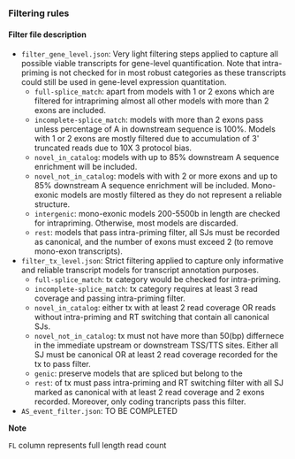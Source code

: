 ### Filtering rules

#### Filter file description

- `filter_gene_level.json`: Very light filtering steps applied to capture all possible viable transcripts for gene-level quantification. Note that intra-priming is not checked for in most robust categories as these transcripts could still be used in gene-level expression quantitation.
    - `full-splice_match`: apart from models with 1 or 2 exons which are filtered for intrapriming almost all other models with more than 2 exons are included.
    - `incomplete-splice_match`: models with more than 2 exons pass unless percentage of A in downstream sequence is 100%. Models with 1 or 2 exons are mostly filtered due to accumulation of 3' truncated reads due to 10X 3 protocol bias.
    - `novel_in_catalog`: models with up to 85% downstream A sequence enrichment will be included.
    - `novel_not_in_catalog`: models with with 2 or more exons and up to 85% downstream A sequence enrichment will be included. Mono-exonic models are mostly filtered as they do not represent a reliable structure.
    - `intergenic`: mono-exonic models 200-5500b in length are checked for intrapriming. Otherwise, most models are discarded.
    - `rest`: models that pass intra-priming filter, all SJs must be recorded as canonical, and the number of exons must exceed 2 (to remove mono-exon transcripts). 
- `filter_tx_level.json`: Strict filtering applied to capture only informative and reliable transcript models for transcript annotation purposes.
    - `full-splice_match`: tx category would be checked for intra-priming.
    - `incomplete-splice_match`: tx category requires at least 3 read coverage and passing intra-priming filter.
    - `novel_in_catalog`: either tx with at least 2 read coverage OR reads without intra-priming and RT switching that contain all canonical SJs.
    - `novel_not_in_catalog`: tx must not have more than 50(bp) differnece in the immediate upstream or downstream TSS/TTS sites. Either all SJ must be canonical OR at least 2 read coverage recorded for the tx to pass filter.
    - `genic`: preserve models that are spliced but belong to the 
    - `rest`: of tx must pass intra-priming and RT switching filter with all SJ marked as canonical with at least 2 read coverage and 2 exons recorded. Moreover, only coding trancripts pass this filter.
- `AS_event_filter.json`: TO BE COMPLETED

**Note**

`FL` column represents full length read count